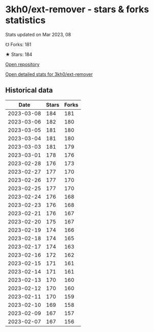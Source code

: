 # 3kh0/ext-remover - stars & forks statistics

Stats updated on Mar 2023, 08

☋ Forks: 181

★ Stars: 184

[Open repository](https://github.com/3kh0/ext-remover)

[Open detailed stats for 3kh0/ext-remover](https://reviewgithub.com/rep/3kh0/ext-remover)

## Historical data
| Date | Stars | Forks |
|------|-------|-------|
| 2023-03-08 | 184 | 181 | 
| 2023-03-06 | 182 | 180 | 
| 2023-03-05 | 181 | 180 | 
| 2023-03-04 | 181 | 180 | 
| 2023-03-03 | 181 | 179 | 
| 2023-03-01 | 178 | 176 | 
| 2023-02-28 | 176 | 173 | 
| 2023-02-27 | 177 | 170 | 
| 2023-02-26 | 177 | 170 | 
| 2023-02-25 | 177 | 170 | 
| 2023-02-24 | 176 | 168 | 
| 2023-02-23 | 176 | 168 | 
| 2023-02-21 | 176 | 167 | 
| 2023-02-20 | 175 | 167 | 
| 2023-02-19 | 174 | 166 | 
| 2023-02-18 | 174 | 165 | 
| 2023-02-17 | 174 | 163 | 
| 2023-02-16 | 172 | 162 | 
| 2023-02-15 | 171 | 161 | 
| 2023-02-14 | 171 | 161 | 
| 2023-02-13 | 170 | 160 | 
| 2023-02-12 | 170 | 160 | 
| 2023-02-11 | 170 | 159 | 
| 2023-02-10 | 169 | 158 | 
| 2023-02-09 | 167 | 157 | 
| 2023-02-07 | 167 | 156 | 

